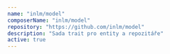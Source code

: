 ```yaml
---
name: "inlm/model"
composerName: "inlm/model"
repository: "https://github.com/inlm/model"
description: "Sada trait pro entity a repozitáře"
active: true
---
```

